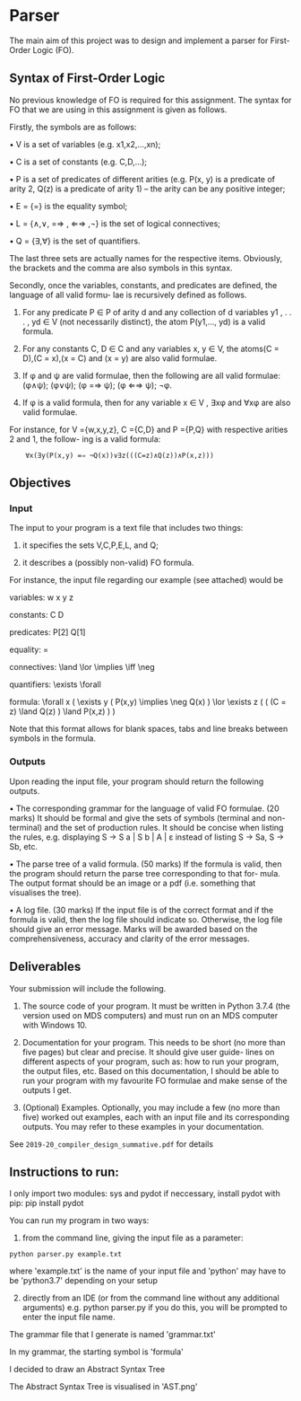 # Parser

The main aim of this project was to design and implement a parser for First-Order Logic (FO).

## Syntax of First-Order Logic

No previous knowledge of FO is required for this assignment. The syntax for FO that we are using in this assignment is given as follows.

  Firstly, the symbols are as follows:
  
  • V is a set of variables (e.g. x1,x2,...,xn);
  
  • C is a set of constants (e.g. C,D,...);
  
  • P is a set of predicates of different arities (e.g. P(x, y) is a predicate of arity 2,            Q(z) is a predicate of arity 1) – the arity can be any positive integer;
  
  • E = {=} is the equality symbol;
  
  • L = {∧,∨, =⇒ , ⇐⇒ ,¬} is the set of logical connectives;
  
  • Q = {∃,∀} is the set of quantifiers.
  

The last three sets are actually names for the respective items. Obviously, the brackets and the comma are also symbols in this syntax.

  Secondly, once the variables, constants, and predicates are defined, the language of all valid formu- lae is recursively defined as follows.
  
  1. For any predicate P ∈ P of arity d and any collection of d variables y1 , . . . , yd ∈ V (not necessarily distinct), the atom P(y1,..., yd) is a valid formula.
  
  2. For any constants C, D ∈ C and any variables x, y ∈ V, the atoms(C = D),(C = x),(x = C) and (x = y) are also valid formulae.
  
  3. If φ and ψ are valid formulae, then the following are all valid formulae:
        (φ∧ψ); (φ∨ψ); (φ =⇒ ψ); (φ ⇐⇒ ψ); ¬φ.
        
  4. If φ is a valid formula, then for any variable x ∈ V , ∃xφ and ∀xφ are also valid formulae.
  
  For instance, for V ={w,x,y,z}, C ={C,D} and P ={P,Q} with respective arities 2 and 1, the follow- ing is a valid formula:
  
        ∀x(∃y(P(x,y) =⇒ ¬Q(x))∨∃z(((C=z)∧Q(z))∧P(x,z)))


## Objectives
### Input

The input to your program is a text file that includes two things:

  1. it specifies the sets V,C,P,E,L, and Q;
  
  2. it describes a (possibly non-valid) FO formula.
  
For instance, the input file regarding our example (see attached) would be

  variables: w x y z
  
  constants: C D
  
  predicates: P[2] Q[1]
  
  equality: =
  
  connectives: \land \lor \implies \iff \neg
  
  quantifiers: \exists \forall
  
  formula: \forall x ( \exists y ( P(x,y) \implies \neg Q(x) ) \lor \exists z ( ( (C = z) \land Q(z) ) \land P(x,z) ) )

Note that this format allows for blank spaces, tabs and line breaks between symbols in the formula.

### Outputs

Upon reading the input file, your program should return the following outputs.

  • The corresponding grammar for the language of valid FO formulae. (20 marks) It should be formal and give the sets of symbols (terminal and non-terminal) and the set of production rules. It should be concise when listing the rules, e.g. displaying S → S a | S b | A | ε instead of listing S → Sa, S → Sb, etc.
  
  • The parse tree of a valid formula. (50 marks) If the formula is valid, then the program should return the parse tree corresponding to that for- mula. The output format should be an image or a pdf (i.e. something that visualises the tree).
  
  • A log file. (30 marks) If the input file is of the correct format and if the formula is valid, then the log file should indicate so. Otherwise, the log file should give an error message. Marks will be awarded based on the comprehensiveness, accuracy and clarity of the error messages.


## Deliverables

Your submission will include the following.

  1. The source code of your program.
It must be written in Python 3.7.4 (the version used on MDS computers) and must run on an MDS computer with Windows 10.

  2. Documentation for your program.
This needs to be short (no more than five pages) but clear and precise. It should give user guide- lines on different aspects of your program, such as: how to run your program, the output files, etc. Based on this documentation, I should be able to run your program with my favourite FO formulae and make sense of the outputs I get.

  3. (Optional) Examples.
Optionally, you may include a few (no more than five) worked out examples, each with an input file and its corresponding outputs. You may refer to these examples in your documentation.


See `2019-20_compiler_design_summative.pdf` for details


## Instructions to run:

I only import two modules: sys and pydot
if neccessary, install pydot with pip:
pip install pydot

You can run my program in two ways:
1. from the command line, giving the input file as a parameter:

`python parser.py example.txt`

where 'example.txt' is the name of your input file
and 'python' may have to be 'python3.7' depending on your setup

2. directly from an IDE (or from the command line without any additional arguments)
e.g. python parser.py
if you do this, you will be prompted to enter the input file name.


The grammar file that I generate is named 'grammar.txt'

In my grammar, the starting symbol is 'formula'


I decided to draw an Abstract Syntax Tree

The Abstract Syntax Tree is visualised in 'AST.png'
